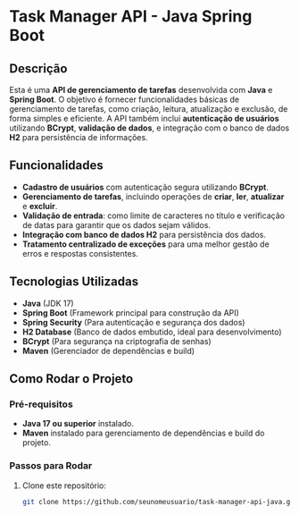 # Task Manager API - Java Spring Boot

## Descrição
Esta é uma **API de gerenciamento de tarefas** desenvolvida com **Java** e **Spring Boot**. O objetivo é fornecer funcionalidades básicas de gerenciamento de tarefas, como criação, leitura, atualização e exclusão, de forma simples e eficiente. A API também inclui **autenticação de usuários** utilizando **BCrypt**, **validação de dados**, e integração com o banco de dados **H2** para persistência de informações.

## Funcionalidades
- **Cadastro de usuários** com autenticação segura utilizando **BCrypt**.
- **Gerenciamento de tarefas**, incluindo operações de **criar**, **ler**, **atualizar** e **excluir**.
- **Validação de entrada**: como limite de caracteres no título e verificação de datas para garantir que os dados sejam válidos.
- **Integração com banco de dados H2** para persistência dos dados.
- **Tratamento centralizado de exceções** para uma melhor gestão de erros e respostas consistentes.
  
## Tecnologias Utilizadas
- **Java** (JDK 17)
- **Spring Boot** (Framework principal para construção da API)
- **Spring Security** (Para autenticação e segurança dos dados)
- **H2 Database** (Banco de dados embutido, ideal para desenvolvimento)
- **BCrypt** (Para segurança na criptografia de senhas)
- **Maven** (Gerenciador de dependências e build)

## Como Rodar o Projeto

### Pré-requisitos
- **Java 17 ou superior** instalado.
- **Maven** instalado para gerenciamento de dependências e build do projeto.

### Passos para Rodar

1. Clone este repositório:
   ```bash
   git clone https://github.com/seunomeusuario/task-manager-api-java.git
